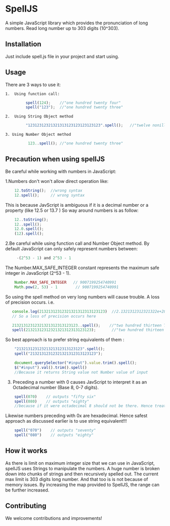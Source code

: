 SpellJS
===========

A simple JavaScript library which provides the pronunciation of long numbers. Read long number up to 303 digits (10^303). 

Installation
------------

Just include spell.js file in your project and start using.


Usage
-----------------------

There are 3 ways to use it:

	1.  Using function call:
```javascript
		 spell(124);  	//"one hundred twenty four"
		 spell("123");	//"one hundred twenty three"
```

	2.  Using String Object method
```javascript
		 "12312312321321313123123123123123".spell();   //"twelve nonillion  , three hundred twelve octillion  , three hundred twelve septillion  , three hundred twenty one sextillion  , three hundred twenty one quintillion  , three hundred thirteen quadrillion  , one hundred twenty three trillion  , one hundred twenty three billion  , one hundred twenty three million  , one hundred twenty three thousand  , one hundred twenty three"
```

	3. Using Number Object method
```javascript
		  123..spell();	//"one hundred twenty three"
```
Precaution when using spellJS
-----------------------	

Be careful while working with numbers in JavaScript:

1.Numbers don't won't allow direct operation like:
```javascript
	12.toString();  //wrong syntax
	12.spell();     // wrong syntax
```
This is because JavScript is ambiguous if it is a decimal number or a property (like 12.5 or 13.7 )
So way around numbers is as follow:

```javascript
	12..toString();  
	12..spell(); 
	12.0.spell();
	(12).spell();
```

2.Be careful while using function call and Number Object method. By default JavaScript can only safely represent numbers between:

```javascript
	 -(2^53 - 1) and 2^53 - 1
```
The Number.MAX_SAFE_INTEGER constant represents the maximum safe integer in JavaScript (2^53 - 1).

```javascript
	Number.MAX_SAFE_INTEGER   // 9007199254740991
	Math.pow(2, 53) - 1        // 9007199254740991
```

So using the spell method on very long numbers will cause trouble. A loss of precision occurs.  i.e.
 ```javascript
 	console.log(21321312312321321312313123123)  //2.1321312312321322e+28
 	// So a loss of precision occurs here  

	21321312312321321312313123123..spell();    //"two hundred thirteen Tredecillion  , two hundred thirteen duodecillion  , one hundred twenty three undecillion  , one hundred twenty three decillion  , two hundred thirteen nonillion  , two hundred twenty octillion "
	spell(21321312312321321312313123123);		//"two hundred thirteen Tredecillion  , two hundred thirteen duodecillion  , one hundred twenty three undecillion  , one hundred twenty three decillion  , two hundred thirteen nonillion  , two hundred twenty octillion "


```
So best approach is to prefer string equivalents of them :
```javascript
	"21321312312321321312313123123".spell(); 
	spell("21321312312321321312313123123");

	document.querySelector("#input").value.trim().spell();   
	$("#input").val().trim().spell()
	//Because it returns String value not Number value of input
```

3. Preceding a number with 0  causes JavScript to interpret it as an Octadecimal number (Base 8, 0-7 digits).
```javascript
	spell(070)    // outputs "fifty six"
	spell(080)    // outputs "eighty"    
	//because if it were octadecimal 8 should not be there. Hence treated as default i.e. binary
 ```
 
 Likewise numbers preceding with 0x are hexadecimal.
 Hence safest approach as discussed earlier is to use string equivalent!!!
```javascript
	spell("070")    // outputs "seventy"
	spell("080")    // outputs "eighty" 
 ```

How it works
------------

As there is limit on maximum integer size that we can use in JavaScript, spellJS uses Strings to manipulate the numbers. A huge number is broken down into chunks of strings and then recursively spelled out. The current max limit is 303 digits long number. And that too is is not because of memory issues. By increasing the map provided to SpellJS, the range can be further increased.

Contributing
------------

We welcome contributions and improvements! 

